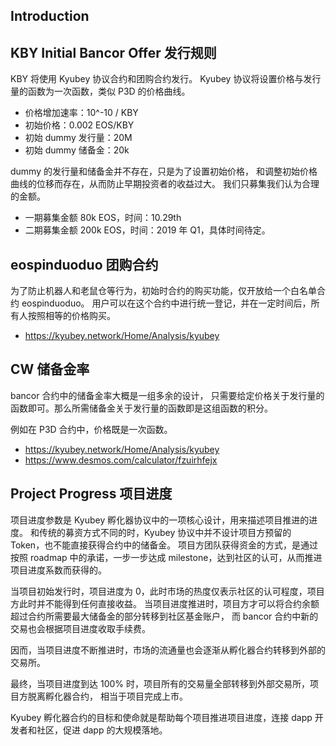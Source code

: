 ## Introduction

## KBY Initial Bancor Offer 发行规则

KBY 将使用 Kyubey 协议合约和团购合约发行。
Kyubey 协议将设置价格与发行量的函数为一次函数，类似 P3D 的价格曲线。

- 价格增加速率：10^-10 / KBY
- 初始价格：0.002 EOS/KBY
- 初始 dummy 发行量：20M
- 初始 dummy 储备金：20k

dummy 的发行量和储备金并不存在，只是为了设置初始价格，
和调整初始价格曲线的位移而存在，从而防止早期投资者的收益过大。
我们只募集我们认为合理的金额。

- 一期募集金额 80k  EOS，时间：10.29th
- 二期募集金额 200k EOS，时间：2019 年 Q1，具体时间待定。

## eospinduoduo 团购合约
为了防止机器人和老鼠仓等行为，初始时合约的购买功能，仅开放给一个白名单合约 eospinduoduo。
用户可以在这个合约中进行统一登记，并在一定时间后，所有人按照相等的价格购买。

- https://kyubey.network/Home/Analysis/kyubey

## CW 储备金率
bancor 合约中的储备金率大概是一组多余的设计，
只需要给定价格关于发行量的函数即可。那么所需储备金关于发行量的函数即是这组函数的积分。

例如在 P3D 合约中，价格既是一次函数。
- https://kyubey.network/Home/Analysis/kyubey
- https://www.desmos.com/calculator/fzuirhfejx

## Project Progress 项目进度
项目进度参数是 Kyubey 孵化器协议中的一项核心设计，用来描述项目推进的进度。
和传统的募资方式不同的时，Kyubey 协议中并不设计项目方预留的 Token，也不能直接获得合约中的储备金。
项目方团队获得资金的方式，是通过按照 roadmap 中的承诺，一步一步达成 milestone，达到社区的认可，从而推进项目进度系数而获得的。

当项目初始发行时，项目进度为 0，此时市场的热度仅表示社区的认可程度，项目方此时并不能得到任何直接收益。
当项目进度推进时，项目方才可以将合约余额超过合约所需要最大储备金的部分转移到社区基金账户，
而 bancor 合约中新的交易也会根据项目进度收取手续费。

因而，当项目进度不断推进时，市场的流通量也会逐渐从孵化器合约转移到外部的交易所。

最终，当项目进度到达 100% 时，项目所有的交易量全部转移到外部交易所，项目方脱离孵化器合约，
相当于项目完成上市。

Kyubey 孵化器合约的目标和使命就是帮助每个项目推进项目进度，连接 dapp 开发者和社区，促进 dapp 的大规模落地。




